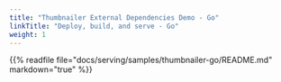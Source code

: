 ```yaml
---
title: "Thumbnailer External Dependencies Demo - Go"
linkTitle: "Deploy, build, and serve - Go"
weight: 1
---
```


{{% readfile file="docs/serving/samples/thumbnailer-go/README.md" markdown="true" %}}
